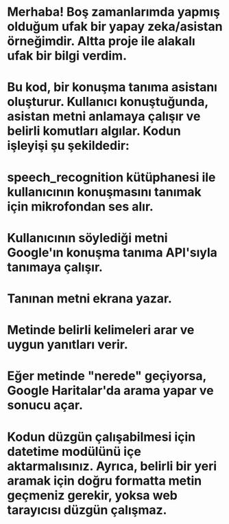 # Merhaba! Boş zamanlarımda yapmış olduğum ufak bir yapay zeka/asistan örneğimdir. Altta proje ile alakalı ufak bir bilgi verdim.

# Bu kod, bir konuşma tanıma asistanı oluşturur. Kullanıcı konuştuğunda, asistan metni anlamaya çalışır ve belirli komutları algılar. Kodun işleyişi şu şekildedir:

# speech_recognition kütüphanesi ile kullanıcının konuşmasını tanımak için mikrofondan ses alır.
# Kullanıcının söylediği metni Google'ın konuşma tanıma API'sıyla tanımaya çalışır.
# Tanınan metni ekrana yazar.
# Metinde belirli kelimeleri arar ve uygun yanıtları verir.
# Eğer metinde "nerede" geçiyorsa, Google Haritalar'da arama yapar ve sonucu açar.
# Kodun düzgün çalışabilmesi için datetime modülünü içe aktarmalısınız. Ayrıca, belirli bir yeri aramak için doğru formatta metin geçmeniz gerekir, yoksa web tarayıcısı düzgün çalışmaz.
